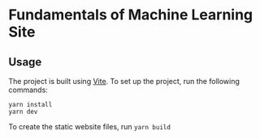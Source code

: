 # Fundamentals of Machine Learning Site

## Usage

The project is built using [Vite](https://github.com/vitejs/vite). To set up the project, run the following commands:
```
yarn install
yarn dev
```

To create the static website files, run `yarn build`